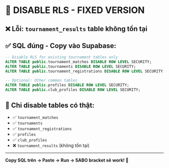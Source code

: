 # 🚨 **DISABLE RLS - FIXED VERSION**

## **❌ Lỗi**: `tournament_results` table không tồn tại

## **✅ SQL đúng** - Copy vào Supabase:

```sql
-- Disable RLS for existing tournament tables only
ALTER TABLE public.tournament_matches DISABLE ROW LEVEL SECURITY;
ALTER TABLE public.tournaments DISABLE ROW LEVEL SECURITY;
ALTER TABLE public.tournament_registrations DISABLE ROW LEVEL SECURITY;

-- Optional: Other common tables
ALTER TABLE public.profiles DISABLE ROW LEVEL SECURITY;
ALTER TABLE public.club_profiles DISABLE ROW LEVEL SECURITY;
```

## **🎯 Chỉ disable tables có thật:**
- ✅ `tournament_matches` 
- ✅ `tournaments`
- ✅ `tournament_registrations`
- ✅ `profiles`
- ✅ `club_profiles`
- ❌ `tournament_results` (không tồn tại)

---

**Copy SQL trên → Paste → Run → SABO bracket sẽ work! 🚀**
